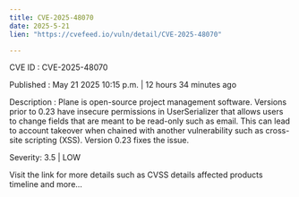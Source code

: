 ```yaml
---
title: CVE-2025-48070
date: 2025-5-21
lien: "https://cvefeed.io/vuln/detail/CVE-2025-48070"

---
```


CVE ID : CVE-2025-48070

Published :  May 21
2025
10:15 p.m. | 12 hours
34 minutes ago

Description : Plane is open-source project management software. Versions prior to 0.23 have insecure permissions in UserSerializer that allows users to change fields that are meant to be read-only
such as email. This can lead to account takeover when chained with another vulnerability such as cross-site scripting (XSS). Version 0.23 fixes the issue.

Severity: 3.5 | LOW

Visit the link for more details
such as CVSS details
affected products
timeline
and more...
